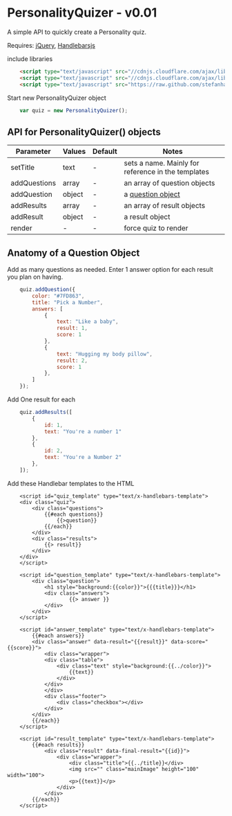 PersonalityQuizer - v0.01
=================

A simple API to quickly create a Personality quiz.

Requires: <a href="http://jquery.com/">jQuery</a>, <a href="handlebarsjs.com">Handlebarsjs</a>


include libraries

```html
	<script type="text/javascript" src="//cdnjs.cloudflare.com/ajax/libs/jquery/2.0.3/jquery.min.js"></script>
	<script type="text/javascript" src="//cdnjs.cloudflare.com/ajax/libs/handlebars.js/1.3.0/handlebars.min.js"></script>
	<script type="text/javascript" src="https://raw.github.com/stefanhayden/PersonalityQuizer/master/PersonalityQuizer.js"></script>
```

Start new PersonalityQuizer object 

```javascript
	var quiz = new PersonalityQuizer();
```

## API for PersonalityQuizer() objects

Parameter | Values | Default | Notes
---------- | --------- | -------- | -------------
setTitle | text | - | sets a name. Mainly for reference in the templates
addQuestions | array | - | an array of question objects
addQuestion | object | - | a <a href="#question_object">question object</a>
addResults | array | - | an array of result objects
addResult | object | - | a result object
render | - | - | force quiz to render


## Anatomy of a Question Object
<a id="question_object"></a>

Add as many questions as needed. Enter 1 answer option for each result you plan on having.

```javascript
	quiz.addQuestion({ 
		color: "#7FD863",
		title: "Pick a Number",
		answers: [
			{ 
				text: "Like a baby",
				result: 1,
				score: 1 
			},
			{ 
				text: "Hugging my body pillow",
				result: 2,
				score: 1 
			},
		]
	});
```

Add One result for each 

```javascript
	quiz.addResults([
		{
			id: 1,
			text: "You're a number 1"
		},
		{
			id: 2,
			text: "You're a Number 2"
		},
	]);
```

Add these Handlebar templates to the HTML

```Handlebars
	<script id="quiz_template" type="text/x-handlebars-template">
	<div class="quiz">
		<div class="questions">
			{{#each questions}}
				{{>question}}
			{{/each}}
		</div>
		<div class="results">
			{{> result}}
		</div>
	</div>
	</script>

	<script id="question_template" type="text/x-handlebars-template">
		<div class="question">
			<h1 style="background:{{color}}">{{{title}}}</h1>
			<div class="answers">
					{{> answer }}
			</div>
		</div>
	</script>

	<script id="answer_template" type="text/x-handlebars-template">
		{{#each answers}}
		<div class="answer" data-result="{{result}}" data-score="{{score}}">
			<div class="wrapper">
			<div class="table">
				<div class="text" style="background:{{../color}}">
					{{text}}
				</div>
			</div>
			</div>
			<div class="footer">
				<div class="checkbox"></div>
			</div>
		</div>
		{{/each}}
	</script>

	<script id="result_template" type="text/x-handlebars-template">
		{{#each results}}
			<div class="result" data-final-result="{{id}}">
				<div class="wrapper">
					<div class="title">{{../title}}</div>
					<img src="" class="mainImage" height="100" width="100">
					<p>{{text}}</p>
				</div>
			</div>
		{{/each}}
	</script>
```